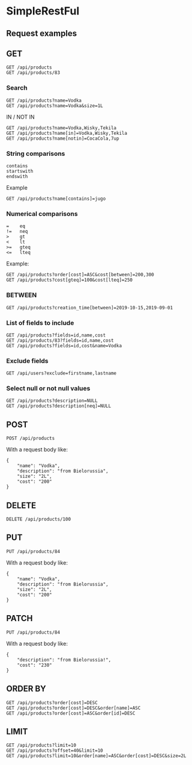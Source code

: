 # SimpleRestFul

## Request examples

## GET <READ>

    GET /api/products
    GET /api/products/83

### Search    

    GET /api/products?name=Vodka
    GET /api/products?name=Vodka&size=1L

IN / NOT IN

    GET /api/products?name=Vodka,Wisky,Tekila
    GET /api/products?name[in]=Vodka,Wisky,Tekila
    GET /api/products?name[notin]=CocaCola,7up

### String comparisons   

    contains
    startswith
    endswith

Example

    GET /api/products?name[contains]=jugo 

### Numerical comparisons

    =    eq
    !=   neq
    >    gt
    <    lt
    >=   gteq
    <=   lteq

Example:    

    GET /api/products?order[cost]=ASC&cost[between]=200,300
    GET /api/products?cost[gteq]=100&cost[lteq]=250
   

### BETWEEN

    GET /api/products?creation_time[between]=2019-10-15,2019-09-01 


### List of fields to include

    GET /api/products?fields=id,name,cost
    GET /api/products/83?fields=id,name,cost
    GET /api/products?fields=id,cost&name=Vodka


### Exclude fields

    GET /api/users?exclude=firstname,lastname


### Select null or not null values

    GET /api/products?description=NULL
    GET /api/products?description[neq]=NULL


## POST <CREATE>

    POST /api/products

With a request body like:

    {
        "name": "Vodka",
        "description": "from Bielorussia",
        "size": "2L",
        "cost": "200"
    }

## DELETE

    DELETE /api/products/100

## PUT  <UPDATE>

    PUT /api/products/84

With a request body like:

    {
        "name": "Vodka",
        "description": "from Bielorussia",
        "size": "2L",
        "cost": "200"
    }

## PATCH <PARTIAL UPDATE>

    PUT /api/products/84

With a request body like:

    {
        "description": "from Bielorussia!",
        "cost": "230"
    }

## ORDER BY

    GET /api/products?order[cost]=DESC
    GET /api/products?order[cost]=DESC&order[name]=ASC
    GET /api/products?order[cost]=ASC&order[id]=DESC

## LIMIT

    GET /api/products?limit=10
    GET /api/products?offset=40&limit=10
    GET /api/products?limit=10&order[name]=ASC&order[cost]=DESC&size=2L
